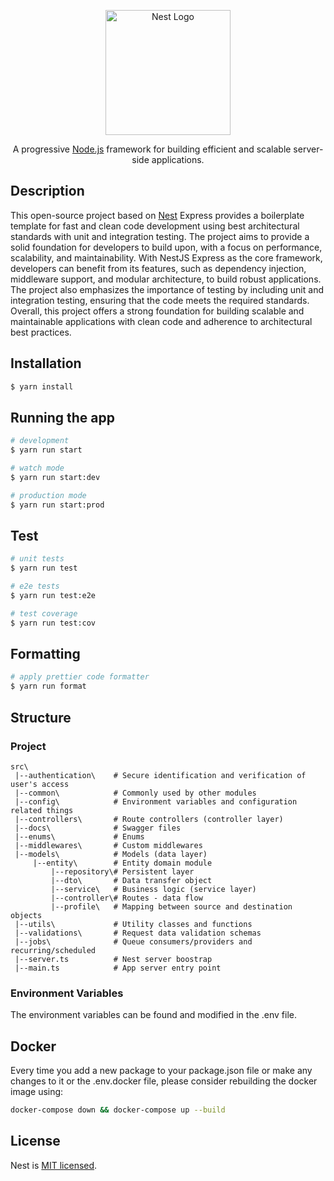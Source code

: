 <p align="center">
  <a href="http://nestjs.com/" target="blank"><img src="https://nestjs.com/img/logo-small.svg" width="200" alt="Nest Logo" /></a>
</p>

[circleci-image]: https://img.shields.io/circleci/build/github/nestjs/nest/master?token=abc123def456
[circleci-url]: https://circleci.com/gh/nestjs/nest

  <p align="center">A progressive <a href="http://nodejs.org" target="_blank">Node.js</a> framework for building efficient and scalable server-side applications.</p>

## Description

This open-source project based on [Nest](https://github.com/nestjs/nest) Express provides a boilerplate template for fast and clean code development using best architectural standards with unit and integration testing. The project aims to provide a solid foundation for developers to build upon, with a focus on performance, scalability, and maintainability. With NestJS Express as the core framework, developers can benefit from its features, such as dependency injection, middleware support, and modular architecture, to build robust applications. The project also emphasizes the importance of testing by including unit and integration testing, ensuring that the code meets the required standards. Overall, this project offers a strong foundation for building scalable and maintainable applications with clean code and adherence to architectural best practices.

## Installation

```bash
$ yarn install
```

## Running the app

```bash
# development
$ yarn run start

# watch mode
$ yarn run start:dev

# production mode
$ yarn run start:prod
```

## Test

```bash
# unit tests
$ yarn run test

# e2e tests
$ yarn run test:e2e

# test coverage
$ yarn run test:cov
```

## Formatting

```bash
# apply prettier code formatter
$ yarn run format
```

## Structure

### Project

```
src\
 |--authentication\    # Secure identification and verification of user's access
 |--common\            # Commonly used by other modules
 |--config\            # Environment variables and configuration related things
 |--controllers\       # Route controllers (controller layer)
 |--docs\              # Swagger files
 |--enums\             # Enums
 |--middlewares\       # Custom middlewares
 |--models\            # Models (data layer)
     |--entity\        # Entity domain module
         |--repository\# Persistent layer
         |--dto\       # Data transfer object
         |--service\   # Business logic (service layer)
         |--controller\# Routes - data flow
         |--profile\   # Mapping between source and destination objects  
 |--utils\             # Utility classes and functions
 |--validations\       # Request data validation schemas
 |--jobs\              # Queue consumers/providers and recurring/scheduled
 |--server.ts          # Nest server boostrap
 |--main.ts            # App server entry point
```

### Environment Variables
The environment variables can be found and modified in the .env file.

## Docker

Every time you add a new package to your package.json file or make any changes to it or the .env.docker file, please consider rebuilding the docker image using: 

```bash
docker-compose down && docker-compose up --build
```

## License

Nest is [MIT licensed](LICENSE).
